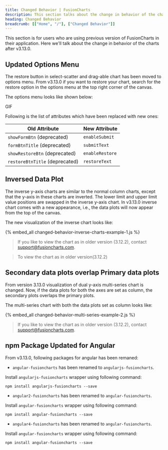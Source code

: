 ```yaml
---
title: Changed Behavior | FusionCharts
description: This section talks about the change in behavior of the charts with the latest released version.
heading: Changed Behavior
breadcrumb: [["Home", "/"], ["Changed Behavior"]]
---
```


This section is for users who are using previous version of FusionCharts in their application. Here we'll talk about the change in behavior of the charts after v3.13.0.

## Updated Options Menu

The restore button in select-scatter and drag-able chart has been moved to options menu. From v3.13.0 if you want to restore your chart, search for the restore option in the options menu at the top right corner of the canvas.

The options menu looks like shown below:

GIF

Following is the list of attributes which have been replaced with new ones:

Old Attribute|New Attribute
--|--
`showFormBtn` (deprecated)|`enableSubmit`
`formBtnTitle` (deprecated)|`submitText`
`showRestoreBtn` (deprecated)|`enableRestore`
`restoreBtnTitle` (deprecated)|`restoreText`

## Inversed Data Plot

The inverse y-axis charts are similar to the normal column charts, except that the y-axis in these charts are inverted. The lower limit and upper limit value positions are swapped in the inverse y-axis chart. In v3.13.0 inverse chart comes with a new appearance, i.e., the data plots will now appear from the top of the canvas.

The new visualization of the inverse chart looks like:

{% embed_all changed-behavior-inverse-charts-example-1.js %}

> If you like to view the chart as in older version (3.12.2), contact [support@fusioncharts.com](support@fusioncharts.com).

> To view the chart as in older version(3.12.2)

## Secondary data plots overlap Primary data plots

From version 3.13.0 visualization of dual y-axis multi-series chart is changed. Now, if the data plots for both the axes are set as column, the secondary plots overlaps the primary plots.

The multi-series chart with both the data plots set as column looks like:

{% embed_all changed-behavior-multi-series-example-2.js %}

> If you like to view the chart as in older version (3.12.2), contact [support@fusioncharts.com](support@fusioncharts.com).

## npm Package Updated for Angular

From v3.13.0, following packages for angular has been remaned:

* `angular-fusioncharts` has been renamed to `angularjs-fusioncharts`.

Install `angularjs-fusioncharts` wrapper using following command:

```
npm install angularjs-fusioncharts --save
```

* `angular2-fusioncharts` has been renamed to `angular-fusioncharts`.

Install `angular-fusioncharts` wrapper using following command:

```
npm install angular-fusioncharts --save
```

* `angular4-fusioncharts` has been renamed to `angular-fusioncharts`.

Install `angular-fusioncharts` wrapper using following command:

```
npm install angular-fusioncharts --save
```